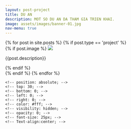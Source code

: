 ```yaml
---
layout: post-project
title: DU AN
description: MOT SO DU AN DA THAM GIA TRIEN KHAI.
image: assets/images/banner-01.jpg
nav-menu: true
---
```

<section id="photos">
<div class="row-no-gutters">
    {% for post in site.posts %}
	{% if post.type == 'project' %}
	<div class="img_wrap">
		{% if post.image %}
		<a href="{{site.baseurl}}{{post.url}}" class="portfolio-box">
		  <img src="{{site.baseurl}}/assets/images/thumbs/{{ post.image }}" class="image" >	
		</a>
		<p class="img_description">{{post.description}}</p>
		{% endif %}
	</div>
   {% endif %}
   {% endfor %}
</div>
</div>

<!-- <script src="{{site.baseurl}}/js/photo-grid.js"></script> -->
<script>
function getRandomSize(min, max) {
  return Math.round(Math.random() * (max - min) + min);
}
</script>

<!-- <style> -->
<!-- /* Show text */ -->
<!-- .img_wrap { -->
  <!-- position: relative; -->
  <!-- height: auto; -->
  <!-- width: auto; -->
<!-- } -->
 
<!-- .img_description { -->
	<!-- position: absolute; -->
	<!-- top: 30; -->
	<!-- bottom: 0; -->
	<!-- left: 0; -->
	<!-- right: 0; -->
	<!-- color: #fff; -->
	<!-- visibility: hidden; -->
	<!-- opacity: 0; -->
	<!-- font-size: 25px; -->
	<!-- Text-align:center; -->
 
  <!-- /* transition effect. not necessary */ -->
  <!-- transition: opacity .2s, visibility .2s; -->
<!-- } -->
 
<!-- .img_wrap:hover .img_description { -->
  <!-- visibility: visible; -->
  <!-- opacity: 1; -->
<!-- } -->
<!-- .img_wrap:hover .img_description { -->
  <!-- visibility: visible; -->
  <!-- opacity: 1; -->
<!-- } -->

<!-- /* image fade */ -->
<!-- .img_wrap:hover .image { -->
  <!-- opacity: 0.3; -->
<!-- } -->

<!-- .img_wrap:hover .middle { -->
  <!-- opacity: 1; -->
<!-- } -->

<!-- .text { -->
  <!-- background-color: #4CAF50; -->
  <!-- color: white; -->
  <!-- font-size: 16px; -->
  <!-- padding: 16px 32px; -->
<!-- } -->
<!-- </style> -->